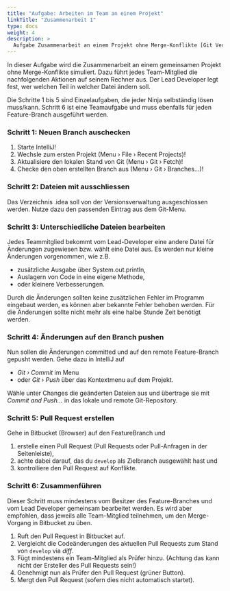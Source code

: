 ```yaml
---
title: "Aufgabe: Arbeiten im Team an einem Projekt"
linkTitle: "Zusammenarbeit 1"
type: docs
weight: 4
description: >
  Aufgabe Zusammenarbeit an einem Projekt ohne Merge-Konflikte [Git Vertiefung](../../../../docs/git/vertiefung/collaboration)
---
```


In dieser Aufgabe wird die Zusammenarbeit an einem gemeinsamen Projekt ohne Merge-Konflikte simuliert.
Dazu führt jedes Team-Mitglied die nachfolgenden Aktionen auf seinem Rechner aus. Der Lead Developer
legt fest, wer welchen Teil in welcher Datei ändern soll.

Die Schritte 1 bis 5 sind Einzelaufgaben, die jeder Ninja selbständig lösen muss/kann. Schritt 6 ist
eine Teamaufgabe und muss ebenfalls für jeden Feature-Branch ausgeführt werden.

### Schritt 1: Neuen Branch auschecken

1. Starte IntelliJ!
2. Wechsle zum ersten Projekt (Menu › File › Recent Projects)!
3. Aktualisiere den lokalen Stand von Git (Menu › Git › Fetch)!
4. Checke den oben erstellten Branch aus (Menu › Git › Branches...)!

### Schritt 2: Dateien mit ausschliessen

Das Verzeichnis .idea soll von der Versionsverwaltung ausgeschlossen werden. Nutze dazu den passenden
Eintrag aus dem Git-Menu.

### Schritt 3: Unterschiedliche Dateien bearbeiten

Jedes Teammitglied bekommt vom Lead-Developer eine andere Datei für Änderungen zugewiesen bzw. wählt
eine Datei aus. Es werden nur kleine Änderungen vorgenommen, wie z.B.

- zusätzliche Ausgabe über System.out.println,
- Auslagern von Code in eine eigene Methode,
- oder kleinere Verbesserungen.

Durch die Änderungen sollten keine zusätzlichen Fehler im Programm eingebaut werden, es können aber
bekannte Fehler behoben werden. Für die Änderungen sollte nicht mehr als eine halbe Stunde Zeit
benötigt werden.

### Schritt 4: Änderungen auf den Branch pushen

Nun sollen die Änderungen committed und auf den remote Feature-Branch gepusht werden. Gehe dazu in
IntelliJ auf

- _Git › Commit_ im Menu
- oder _Git › Push_ über das Kontextmenu auf dem Projekt.

Wähle unter Changes die geänderten Dateien aus und übertrage sie mit _Commit and Push..._ in das lokale
und remote Git-Repository.

### Schritt 5: Pull Request erstellen

Gehe in Bitbucket (Browser) auf den FeatureBranch und

1. erstelle einen Pull Request (Pull Requests oder Pull-Anfragen in der Seitenleiste),
2. achte dabei darauf, das du `develop` als Zielbranch ausgewählt hast und
3. kontrolliere den Pull Request auf Konflikte.

### Schritt 6: Zusammenführen

Dieser Schritt muss mindestens vom Besitzer des Feature-Branches und vom Lead Developer gemeinsam
bearbeitet werden. Es wird aber empfohlen, dass jeweils alle Team-Mitglied teilnehmen, um den Merge-Vorgang
in Bitbucket zu üben.

1. Ruft den Pull Request in Bitbucket auf.
2. Vergleicht die Codeänderungen des aktuellen Pull Requests zum Stand von `develop` via _diff_.
3. Fügt mindestens ein Team-Mitglied als Prüfer hinzu. (Achtung das kann nicht der Ersteller des Pull Requests sein!)
4. Genehmigt nun als Prüfer den Pull Request (grüner Button).
5. Mergt den Pull Request (sofern dies nicht automatisch startet).
